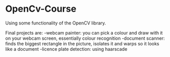 # OpenCv-Course

Using some functionality of the OpenCV library.

Final projects are: 
-webcam painter: you can pick a colour and draw with it on your webcam screen, essentially colour recognition
-document scanner: finds the biggest rectangle in the picture, isolates it and warps so it looks like a document
-licence plate detection: using haarscade 
